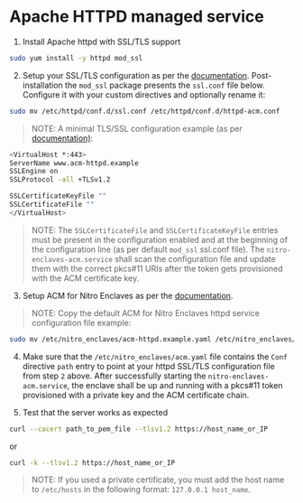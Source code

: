 # Apache HTTPD managed service

1. Install Apache httpd with SSL/TLS support
```sh
sudo yum install -y httpd mod_ssl
```

2. Setup your SSL/TLS configuration as per the [documentation](https://httpd.apache.org/docs/2.4/ssl/ssl_howto.html).
Post-installation the `mod_ssl` package presents the `ssl.conf` file below. Configure it with your custom directives
and optionally rename it:

```sh
sudo mv /etc/httpd/conf.d/ssl.conf /etc/httpd/conf.d/httpd-acm.conf
```

> NOTE: A minimal TLS/SSL configuration example (as per [documentation)](https://httpd.apache.org/docs/2.4/ssl/ssl_howto.html):
```sh
<VirtualHost *:443>
ServerName www.acm-httpd.example
SSLEngine on
SSLProtocol -all +TLSv1.2

SSLCertificateKeyFile ""
SSLCertificateFile ""
</VirtualHost>
```

> NOTE: The `SSLCertificateFile` and `SSLCertificateKeyFile` entries must be present in the configuration enabled and
at the beginning of the configuration line (as per default `mod_ssl` ssl.conf file). The `nitro-enclaves-acm.service`
shall scan the configuration file and update them with the correct pkcs#11 URIs after the token gets provisioned with the
ACM certificate key.

3. Setup ACM for Nitro Enclaves as per the [documentation](https://docs.aws.amazon.com/enclaves/latest/user/nitro-enclave-refapp.html).

> NOTE: Copy the default ACM for Nitro Enclaves httpd service configuration file example:
```sh
sudo mv /etc/nitro_enclaves/acm-httpd.example.yaml /etc/nitro_enclaves/acm.yaml
```

4. Make sure that the `/etc/nitro_enclaves/acm.yaml` file contains the `Conf` directive `path` entry to point at your
httpd SSL/TLS configuration file from step `2` above.
After successfully starting the `nitro-enclaves-acm.service`, the enclave shall be up and running with a pkcs#11 token
provisioned with a private key and the ACM certificate chain.

5. Test that the server works as expected
```sh
curl --cacert path_to_pem_file --tlsv1.2 https://host_name_or_IP
```
or
```sh
curl -k --tlsv1.2 https://host_name_or_IP
```

> NOTE: If you used a private certificate, you must add the host name to `/etc/hosts` in the following format: `127.0.0.1 host_name`.
